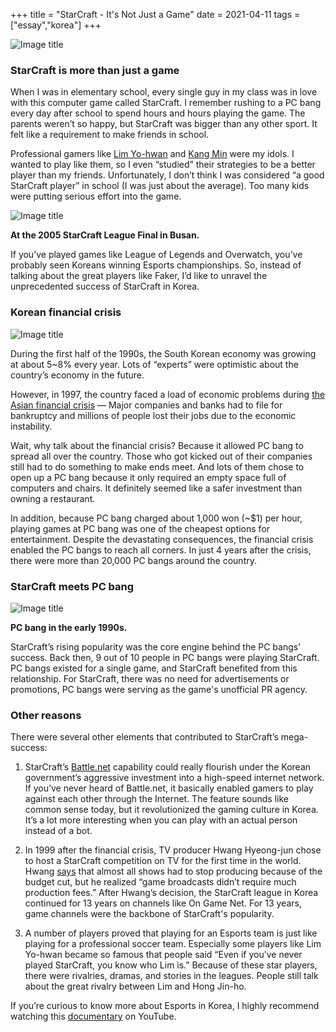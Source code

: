 +++
title = "StarCraft - It's Not Just a Game"
date = 2021-04-11
tags =["essay","korea"]
+++

![Image title](https://bear-images.sfo2.cdn.digitaloceanspaces.com/kang-1663336203.webp)

### StarCraft is more than just a game

When I was in elementary school, every single guy in my class was in love with this computer game called StarCraft. I remember rushing to a PC bang every day after school to spend hours and hours playing the game. The parents weren’t so happy, but StarCraft was bigger than any other sport. It felt like a requirement to make friends in school.

Professional gamers like [Lim Yo-hwan](https://en.wikipedia.org/wiki/Lim_Yo-hwan) and [Kang Min](https://en.wikipedia.org/wiki/Nal_rA) were my idols. I wanted to play like them, so I even “studied” their strategies to be a better player than my friends. Unfortunately, I don’t think I was considered “a good StarCraft player” in school (I was just about the average). Too many kids were putting serious effort into the game.

![Image title](https://bear-images.sfo2.cdn.digitaloceanspaces.com/kang-1663336273.webp)

**At the 2005 StarCraft League Final in Busan.**

If you’ve played games like League of Legends and Overwatch, you’ve probably seen Koreans winning Esports championships. So, instead of talking about the great players like Faker, I’d like to unravel the unprecedented success of StarCraft in Korea.

### Korean financial crisis

![Image title](https://bear-images.sfo2.cdn.digitaloceanspaces.com/kang-1663336330.webp)

During the first half of the 1990s, the South Korean economy was growing at about 5~8% every year. Lots of “experts” were optimistic about the country’s economy in the future.

However, in 1997, the country faced a load of economic problems during [the Asian financial crisis](https://en.wikipedia.org/wiki/1997_Asian_financial_crisis) — Major companies and banks had to file for bankruptcy and millions of people lost their jobs due to the economic instability.

Wait, why talk about the financial crisis? Because it allowed PC bang to spread all over the country. Those who got kicked out of their companies still had to do something to make ends meet. And lots of them chose to open up a PC bang because it only required an empty space full of computers and chairs. It definitely seemed like a safer investment than owning a restaurant.

In addition, because PC bang charged about 1,000 won (~$1) per hour, playing games at PC bang was one of the cheapest options for entertainment. Despite the devastating consequences, the financial crisis enabled the PC bangs to reach all corners. In just 4 years after the crisis, there were more than 20,000 PC bangs around the country.

### StarCraft meets PC bang

![Image title](https://bear-images.sfo2.cdn.digitaloceanspaces.com/kang-1663336395.webp)

**PC bang in the early 1990s.**

StarCraft’s rising popularity was the core engine behind the PC bangs’ success. Back then, 9 out of 10 people in PC bangs were playing StarCraft. PC bangs existed for a single game, and StarCraft benefited from this relationship. For StarCraft, there was no need for advertisements or promotions, PC bangs were serving as the game's unofficial PR agency.

### Other reasons

There were several other elements that contributed to StarCraft’s mega-success:

1. StarCraft’s [Battle.net](https://en.wikipedia.org/wiki/Battle.net) capability could really flourish under the Korean government’s aggressive investment into a high-speed internet network. If you’ve never heard of Battle.net, it basically enabled gamers to play against each other through the Internet. The feature sounds like common sense today, but it revolutionized the gaming culture in Korea. It’s a lot more interesting when you can play with an actual person instead of a bot.

2. In 1999 after the financial crisis, TV producer Hwang Hyeong-jun chose to host a StarCraft competition on TV for the first time in the world. Hwang [says](https://www.youtube.com/watch?v=MAd1_YfiVL8) that almost all shows had to stop producing because of the budget cut, but he realized “game broadcasts didn’t require much production fees.” After Hwang’s decision, the StarCraft league in Korea continued for 13 years on channels like On Game Net. For 13 years, game channels were the backbone of StarCraft's popularity.

3. A number of players proved that playing for an Esports team is just like playing for a professional soccer team. Especially some players like Lim Yo-hwan became so famous that people said “Even if you’ve never played StarCraft, you know who Lim is.” Because of these star players, there were rivalries, dramas, and stories in the leagues. People still talk about the great rivalry between Lim and Hong Jin-ho.

If you’re curious to know more about Esports in Korea, I highly recommend watching this [documentary](https://www.youtube.com/watch?v=MAd1_YfiVL8) on YouTube.